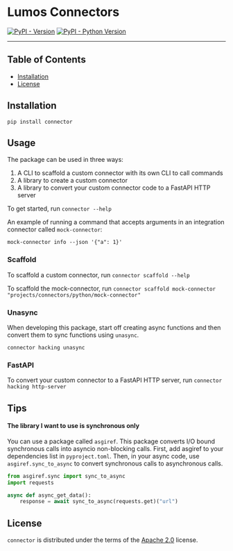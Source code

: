# Lumos Connectors

[![PyPI - Version](https://img.shields.io/pypi/v/connector.svg)](https://pypi.org/project/connector)
[![PyPI - Python Version](https://img.shields.io/pypi/pyversions/connector.svg)](https://pypi.org/project/connector)

-----

## Table of Contents

- [Installation](#installation)
- [License](#license)

## Installation

```console
pip install connector
```

## Usage

The package can be used in three ways:
1. A CLI to scaffold a custom connector with its own CLI to call commands
2. A library to create a custom connector
3. A library to convert your custom connector code to a FastAPI HTTP server

To get started, run `connector --help`

An example of running a command that accepts arguments
in an integration connector called `mock-connector`:

```shell
mock-connector info --json '{"a": 1}'
```

### Scaffold

To scaffold a custom connector, run `connector scaffold --help`

To scaffold the mock-connector, run
`connector scaffold mock-connector "projects/connectors/python/mock-connector"`

### Unasync

When developing this package, start off creating async functions and then
convert them to sync functions using `unasync`.

```console
connector hacking unasync
```

### FastAPI

To convert your custom connector to a FastAPI HTTP server, run `connector hacking http-server`

## Tips

#### The library I want to use is synchronous only

You can use a package called `asgiref`. This package converts I/O bound synchronous
calls into asyncio non-blocking calls. First, add asgiref to your dependencies list
in `pyproject.toml`. Then, in your async code, use `asgiref.sync_to_async` to convert
synchronous calls to asynchronous calls.

```python
from asgiref.sync import sync_to_async
import requests

async def async_get_data():
    response = await sync_to_async(requests.get)("url")
```

## License

`connector` is distributed under the terms of the [Apache 2.0](./LICENSE.txt) license.
